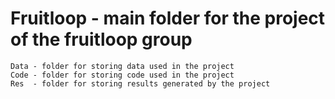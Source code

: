 # Fruitloop - main folder for the project of the fruitloop group

	Data - folder for storing data used in the project
	Code - folder for storing code used in the project
	Res  - folder for storing results generated by the project
